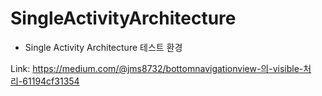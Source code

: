 # SingleActivityArchitecture
- Single Activity Architecture 테스트 환경


Link: https://medium.com/@jms8732/bottomnavigationview-의-visible-처리-61194cf31354
